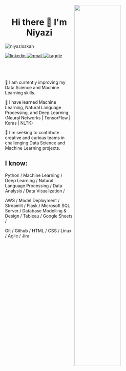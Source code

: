 <img src="https://github-readme-stats.vercel.app/api?username=niyaziozkan&show_icons=true&theme=buefy" align='right' width="55%">


# <div align="center">Hi there 👋 I'm Niyazi</div> 
<p align="left"> <img src="https://komarev.com/ghpvc/?username=niyaziozkan" alt="niyaziozkan" /> </p>

<a href="https://linkedin.com/in/niyaziozkan" target="_blank">
<img src=https://img.shields.io/badge/linkedin-%231E77B5.svg?&style=for-the-badge&logo=linkedin&logoColor=white alt=linkedin style="margin-bottom: 5px;" />
</a>
<a href="mailto:niyazi.ozkan52@gmail.com" target="_blank">
<img src=https://img.shields.io/badge/gmail-f1f2f6.svg?&style=for-the-badge&logo=gmail&logoColor=red alt=gmail style="margin-bottom: 5px;" />
</a>
<a href="https://www.kaggle.com/niyaziozkan" target="_blank">
<img src=https://img.shields.io/badge/kaggle-%2344BAE8.svg?&style=for-the-badge&logo=kaggle&logoColor=white alt=kaggle style="margin-bottom: 5px;" />
</a> 
<br>
<br>
<br>
<br>
<p>
🔭 I am currently improving my Data Science and Machine Learning skills.  
  

🌱 I have learned Machine Learning, Natural Language Processing, and Deep Learning (Neural Networks | TensorFlow | Keras | NLTK)  
  

👯 I'm seeking to contribute creative and curious teams in challenging Data Science and Machine Learning projects. 
</p>

## I know:

Python / Machine Learning / Deep Learning / Natural Language Processing / Data Analysis / Data Visualization /

AWS / Model Deployment / Streamlit / Flask / Microsoft SQL Server / Database Modelling & Design / Tableau / Google Sheets / 

Git / Github / HTML / CSS / Linux / Agile / Jira


